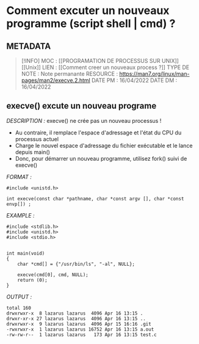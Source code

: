 # Comment excuter un nouveaux programme (script shell | cmd) ? 

## METADATA
> [!INFO]
> MOC                    : [[PROGRAMATION DE PROCESSUS SUR UNIX]] [[Unix]]
> LIEN                     : [[Comment creer un nouveaux process ?]] 
> TYPE DE NOTE   : Note permanante
>  RESOURCE        : https://man7.org/linux/man-pages/man2/execve.2.html
> DATE PM             : 16/04/2022
> DATE DM             : 16/04/2022


## execve() excute un nouveau programe 
*DESCRIPTION :* 
execve() ne crée pas un nouveau processus !
- Au contraire, il remplace l'espace d'adressage et l'état du CPU du processus actuel
- Charge le nouvel espace d'adressage du fichier exécutable
et le lance depuis main()
- Donc, pour démarrer un nouveau programme, utilisez fork() suivi de
execve()

*FORMAT :*

````
#include <unistd.h>

int execve(const char *pathname, char *const argv [], char *const envp[]) ;
````

*EXAMPLE :*

````
#include <stdlib.h>
#include <unistd.h>
#include <stdio.h>


int main(void)
{
    char *cmd[] = {"/usr/bin/ls", "-al", NULL};

    execve(cmd[0], cmd, NULL);
	return (0);
}
````

*OUTPUT :*

````
total 160
drwxrwxr-x  8 lazarus lazarus  4096 Apr 16 13:15 .
drwxr-xr-x 27 lazarus lazarus  4096 Apr 16 13:15 ..
drwxrwxr-x  9 lazarus lazarus  4096 Apr 15 16:16 .git
-rwxrwxr-x  1 lazarus lazarus 16752 Apr 16 13:15 a.out
-rw-rw-r--  1 lazarus lazarus   173 Apr 16 13:15 test.c
````